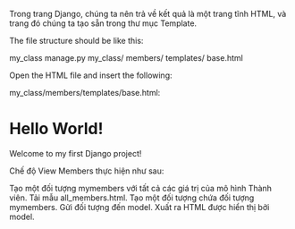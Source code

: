 Trong trang Django, chúng ta nên trả về kết quả là một trang tĩnh HTML, và trang đó chúng ta tạo sẵn trong thư mục Template.

The file structure should be like this:

my_class
    manage.py
    my_class/
    members/
        templates/
            base.html

Open the HTML file and insert the following:

my_class/members/templates/base.html:

<!DOCTYPE html>
<html>
<body>

<h1>Hello World!</h1>
<p>Welcome to my first Django project!</p>

</body>
</html>

Chế độ View Members thực hiện như sau:

Tạo một đối tượng mymembers với tất cả các giá trị của mô hình Thành viên.
Tải mẫu all_members.html.
Tạo một đối tượng chứa đối tượng mymembers.
Gửi đối tượng đến model.
Xuất ra HTML được hiển thị bởi model.